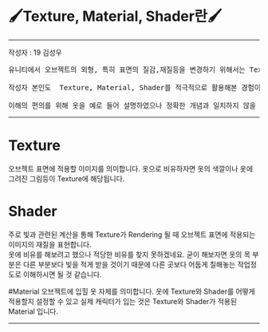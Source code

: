 # 🖌️Texture, Material, Shader란🖌️

---
작성자 : 19 김성우

<pre>
유니티에서 오브젝트의 외형, 특히 표면의 질감,재질등을 변경하기 위해서는 Texture, Material, Shader에 대한 이해가 필요합니다 .<br>
작성자 본인도  Texture, Material, Shader를 적극적으로 활용해본 경험이 없어서 이번 내용은 이론위주의 설명이 되는 점 양해바랍니다.<br>
이해의 편의를 위해 옷을 예로 들어 설명하였으나 정확한 개념과 일치하지 않을 수 있습니다.
</pre>

---

# Texture
오브젝트 표면에 적용할 이미지를 의미합니다. 옷으로 비유하자면 옷의 색깔이나 옷에 그려진 그림등이 Texture에 해당됩니다.

# Shader
주로 빛과 관련된 계산을 통해 Texture가 Rendering 될 때 오브젝트 표면에 적용되는 이미지의 재질을 표현합니다. <br>
옷에 비유를 해보려고 했으나 적당한 비유를 찾지 못하겠네요. 굳이 해보자면 옷의 목 부분은 다른 부분보다 빛을 적게 받을 것이기 때문에 다른 곳보다 어둡게 칠해놓는 작업정도로 이해하시면 될 것 같습니다.

#Material
오브젝트에 입힐 옷 자체를 의미합니다. 옷에 Texture와 Shader를 어떻게 적용할지 설정할 수 있고 실제 캐릭터가 입는 것은 Texture와 Shader가 적용된 Material 입니다.

---




